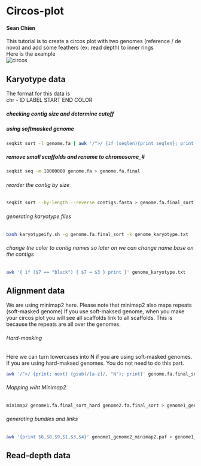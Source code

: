 # Circos-plot
#### Sean Chien
This tutorial is to create a circos plot with two genomes (reference / de novo) and add some feathers (ex: read depth) to inner rings \
Here is the example \
![circos](https://github.com/user-attachments/assets/e139c01a-ea10-4cb9-a0aa-691e86dc899b)

## Karyotype data
The format for this data is \
chr - ID LABEL START END COLOR

##### checking contig size and determine cutoff
##### using softmasked genome
```bash
seqkit sort -l genome.fa | awk '/^>/ {if (seqlen){print seqlen}; print ;seqlen=0;next; } { seqlen += length($0)}END{print seqlen}' \
```

##### remove small scaffolds and rename to chromosome_#
```bash
seqkit seq -m 10000000 genome.fa > genome.fa.final
```

###### reorder the contig by size
```bash
seqkit sort --by-length --reverse contigs.fasta > genome.fa.final_sort
```

###### generating karyotype files
```bash
bash karyotypeify.sh -g genome.fa.final_sort -k genome_karyotype.txt
```
###### change the color to contig names so later on we can change name base on the contigs
```bash
awk '{ if ($7 == "black") { $7 = $3 } print }' genome_karyotype.txt
```

## Alignment data
We are using minimap2 here. Please note that minimap2 also maps repeats (soft-masked genome)
If you use soft-maksed genome, when you make your circos plot you will see all scaffolds link to all scaffolds.
This is because the repeats are all over the genomes.

###### Hard-masking 
Here we can turn lowercases into N if you are using soft-masked genomes. 
If you are using hard-maksed genomes. You do not need to do this part. 
```bash
awk '/^>/ {print; next} {gsub(/[a-z]/, "N"); print}' genome.fa.final_sort > genome.fa.final_sort_hard
```

###### Mapping wiht Minimap2
```bash
minimap2 genome1.fa.final_sort_hard genome2.fa.final_sort > genome1_genome2_minimap2.paf &
```

###### generating bundles and links
```bash
awk '{print $6,$8,$9,$1,$3,$4}' genome1_genome2_minimap2.paf > genome1_genome2.tsv
```


## Read-depth data





